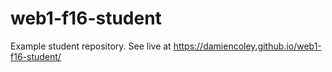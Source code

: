 # web1-f16-student
Example student repository. See live at <https://damiencoley.github.io/web1-f16-student/>
